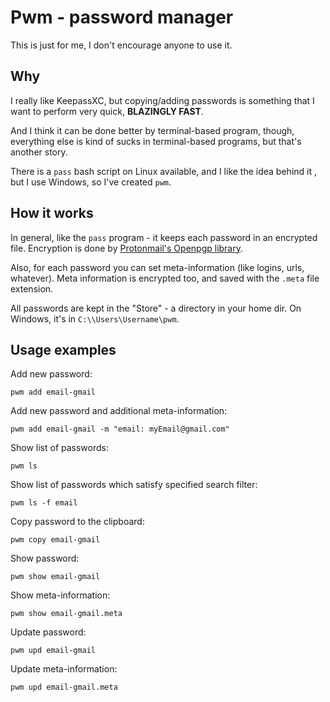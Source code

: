 # Pwm - password manager

This is just for me, I don't encourage anyone to use it.

## Why

I really like KeepassXC, but copying/adding  passwords
is something that I want to perform very quick, **BLAZINGLY FAST**.

And I think it can be done better by terminal-based program, though,
everything else is kind of sucks in terminal-based programs, but that's
another story.

There is a `pass` bash script on Linux available, and I like the idea behind it
, but I use Windows, so I've created `pwm`.

## How it works

In general, like the `pass` program - it keeps each password in an encrypted
file.
Encryption is done by 
[Protonmail's Openpgp library](https://github.com/ProtonMail/gopenpgp).

Also, for each password you can set meta-information (like logins, urls, whatever).
Meta information is encrypted too, and saved with the `.meta` file extension.

All passwords are kept in the "Store" - a directory in your home dir.
On Windows, it's in `C:\\Users\Username\pwm`. 

## Usage examples

Add new password: 

```
pwm add email-gmail
```

Add new password and additional meta-information:

```
pwm add email-gmail -m "email: myEmail@gmail.com"
```

Show list of passwords:

```
pwm ls
```

Show list of passwords which satisfy specified search filter:

```
pwm ls -f email
```

Copy password to the clipboard:

```
pwm copy email-gmail
```

Show password:

```
pwm show email-gmail
```

Show meta-information:
```
pwm show email-gmail.meta
```

Update password:

```
pwm upd email-gmail
```

Update meta-information:

```
pwm upd email-gmail.meta
```
